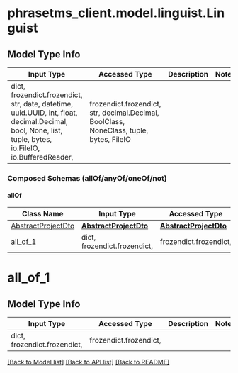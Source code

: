 # phrasetms_client.model.linguist.Linguist

## Model Type Info

| Input Type                                                                                                                                              | Accessed Type                                                                           | Description | Notes |
| ------------------------------------------------------------------------------------------------------------------------------------------------------- | --------------------------------------------------------------------------------------- | ----------- | ----- |
| dict, frozendict.frozendict, str, date, datetime, uuid.UUID, int, float, decimal.Decimal, bool, None, list, tuple, bytes, io.FileIO, io.BufferedReader, | frozendict.frozendict, str, decimal.Decimal, BoolClass, NoneClass, tuple, bytes, FileIO |             |

### Composed Schemas (allOf/anyOf/oneOf/not)

#### allOf

| Class Name                                  | Input Type                                      | Accessed Type                                   | Description | Notes |
| ------------------------------------------- | ----------------------------------------------- | ----------------------------------------------- | ----------- | ----- |
| [AbstractProjectDto](AbstractProjectDto.md) | [**AbstractProjectDto**](AbstractProjectDto.md) | [**AbstractProjectDto**](AbstractProjectDto.md) |             |
| [all_of_1](#all_of_1)                       | dict, frozendict.frozendict,                    | frozendict.frozendict,                          |             |

# all_of_1

## Model Type Info

| Input Type                   | Accessed Type          | Description | Notes |
| ---------------------------- | ---------------------- | ----------- | ----- |
| dict, frozendict.frozendict, | frozendict.frozendict, |             |

[[Back to Model list]](../../README.md#documentation-for-models) [[Back to API list]](../../README.md#documentation-for-api-endpoints) [[Back to README]](../../README.md)
